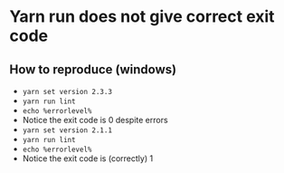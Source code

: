 # Yarn run does not give correct exit code

## How to reproduce (windows)
- `yarn set version 2.3.3`
- `yarn run lint`
- `echo %errorlevel%`
- Notice the exit code is 0 despite errors
- `yarn set version 2.1.1`
- `yarn run lint`
- `echo %errorlevel%`
- Notice the exit code is (correctly) 1
